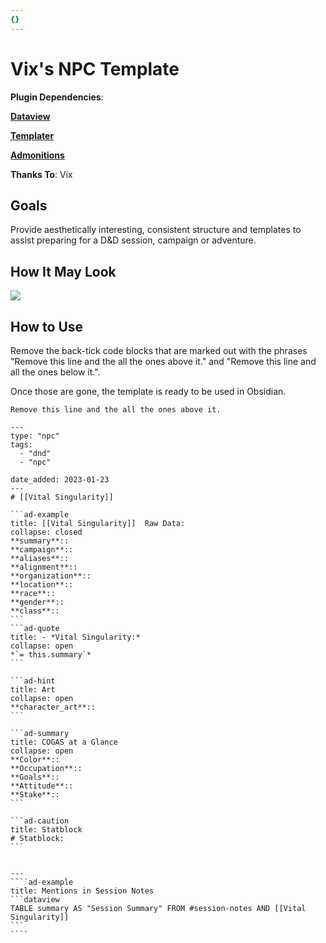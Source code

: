 ```yaml
---
{}
---
```

# Vix's NPC Template

**Plugin Dependencies**:

**[Dataview](https://github.com/blacksmithgu/obsidian-dataview)**

**[Templater](https://github.com/SilentVoid13/Templater)**

**[Admonitions](https://github.com/valentine195/obsidian-admonition)**

**Thanks To**: Vix

## Goals

Provide aesthetically interesting, consistent structure and templates to assist preparing for a D&D session, campaign or adventure.

## How It May Look

![](_attachments/Vix_NPC.png)

## How to Use

Remove the back-tick code blocks that are marked out with the phrases "Remove this line and the all the ones above it." and "Remove this line and all the ones below it.".

Once those are gone, the template is ready to be used in Obsidian.

`````
Remove this line and the all the ones above it.

---
type: "npc"
tags:
  - "dnd"
  - "npc"

date_added: 2023-01-23
---
# [[Vital Singularity]]

```ad-example
title: [[Vital Singularity]]  Raw Data:
collapse: closed
**summary**:: 
**campaign**:: 
**aliases**:: 
**alignment**::
**organization**::
**location**::
**race**::
**gender**::
**class**::
```
```ad-quote
title: - *Vital Singularity:*
collapse: open
*`= this.summary`*
```

```ad-hint
title: Art
collapse: open
**character_art**:: 
```

```ad-summary
title: COGAS at a Glance
collapse: open
**Color**:: 
**Occupation**::
**Goals**::
**Attitude**::
**Stake**::
```

```ad-caution
title: Statblock
# Statblock:
```


---
````ad-example
title: Mentions in Session Notes
```dataview
TABLE summary AS "Session Summary" FROM #session-notes AND [[Vital Singularity]]
```
````



`````
